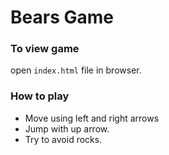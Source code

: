 # Bears Game

### To view game
open `index.html` file in browser.

### How to play
- Move using left and right arrows
- Jump with up arrow.
- Try to avoid rocks.
